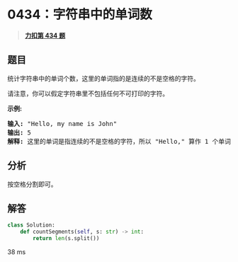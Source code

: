 # 0434：字符串中的单词数


> <u>**[力扣第 434 题](https://leetcode.cn/problems/number-of-segments-in-a-string/)**</u>

## 题目

<p>统计字符串中的单词个数，这里的单词指的是连续的不是空格的字符。</p>

<p>请注意，你可以假定字符串里不包括任何不可打印的字符。</p>

<p><strong>示例:</strong></p>

<pre><strong>输入:</strong> &quot;Hello, my name is John&quot;
<strong>输出:</strong> 5
<strong>解释: </strong>这里的单词是指连续的不是空格的字符，所以 &quot;Hello,&quot; 算作 1 个单词。
</pre>




## 分析

按空格分割即可。

## 解答


```python
class Solution:
    def countSegments(self, s: str) -> int:
        return len(s.split())
```
38 ms
